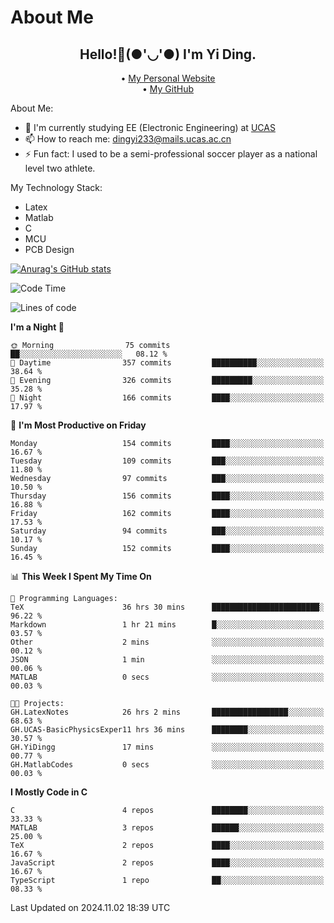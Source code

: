 # About Me

<h2 style="text-align:center;"> Hello!👋(●'◡'●) I'm Yi Ding.</h2>

<div style="text-align:center;">
  • <a href="https://yidingg.github.io/YiDingg">My Personal Website</a><br>
  • <a href="https://github.com/YiDingg">My GitHub</a>
</div>

About Me:
- 🔭 I'm currently studying EE (Electronic Engineering) at [UCAS](https://www.ucas.ac.cn/)
- 📫 How to reach me: dingyi233@mails.ucas.ac.cn
- ⚡ Fun fact: I used to be a semi-professional soccer player as a national level two athlete.

My Technology Stack:
- Latex
- Matlab
- C
- MCU
- PCB Design

[![Anurag's GitHub stats](https://github-readme-stats.vercel.app/api?username=YiDingg)](https://github.com/anuraghazra/github-readme-stats)

<!--START_SECTION:waka-->
![Code Time](http://img.shields.io/badge/Code%20Time-672%20hrs%2021%20mins-blue)

![Lines of code](https://img.shields.io/badge/From%20Hello%20World%20I%27ve%20Written-608.8%20thousand%20lines%20of%20code-blue)

**I'm a Night 🦉** 

```text
🌞 Morning                75 commits          ██░░░░░░░░░░░░░░░░░░░░░░░   08.12 % 
🌆 Daytime                357 commits         ██████████░░░░░░░░░░░░░░░   38.64 % 
🌃 Evening                326 commits         █████████░░░░░░░░░░░░░░░░   35.28 % 
🌙 Night                  166 commits         ████░░░░░░░░░░░░░░░░░░░░░   17.97 % 
```
📅 **I'm Most Productive on Friday** 

```text
Monday                   154 commits         ████░░░░░░░░░░░░░░░░░░░░░   16.67 % 
Tuesday                  109 commits         ███░░░░░░░░░░░░░░░░░░░░░░   11.80 % 
Wednesday                97 commits          ███░░░░░░░░░░░░░░░░░░░░░░   10.50 % 
Thursday                 156 commits         ████░░░░░░░░░░░░░░░░░░░░░   16.88 % 
Friday                   162 commits         ████░░░░░░░░░░░░░░░░░░░░░   17.53 % 
Saturday                 94 commits          ███░░░░░░░░░░░░░░░░░░░░░░   10.17 % 
Sunday                   152 commits         ████░░░░░░░░░░░░░░░░░░░░░   16.45 % 
```


📊 **This Week I Spent My Time On** 

```text
💬 Programming Languages: 
TeX                      36 hrs 30 mins      ████████████████████████░   96.22 % 
Markdown                 1 hr 21 mins        █░░░░░░░░░░░░░░░░░░░░░░░░   03.57 % 
Other                    2 mins              ░░░░░░░░░░░░░░░░░░░░░░░░░   00.12 % 
JSON                     1 min               ░░░░░░░░░░░░░░░░░░░░░░░░░   00.06 % 
MATLAB                   0 secs              ░░░░░░░░░░░░░░░░░░░░░░░░░   00.03 % 

🐱‍💻 Projects: 
GH.LatexNotes            26 hrs 2 mins       █████████████████░░░░░░░░   68.63 % 
GH.UCAS-BasicPhysicsExper11 hrs 36 mins      ████████░░░░░░░░░░░░░░░░░   30.57 % 
GH.YiDingg               17 mins             ░░░░░░░░░░░░░░░░░░░░░░░░░   00.77 % 
GH.MatlabCodes           0 secs              ░░░░░░░░░░░░░░░░░░░░░░░░░   00.03 % 
```

**I Mostly Code in C** 

```text
C                        4 repos             ████████░░░░░░░░░░░░░░░░░   33.33 % 
MATLAB                   3 repos             ██████░░░░░░░░░░░░░░░░░░░   25.00 % 
TeX                      2 repos             ████░░░░░░░░░░░░░░░░░░░░░   16.67 % 
JavaScript               2 repos             ████░░░░░░░░░░░░░░░░░░░░░   16.67 % 
TypeScript               1 repo              ██░░░░░░░░░░░░░░░░░░░░░░░   08.33 % 
```




 Last Updated on 2024.11.02 18:39 UTC
<!--END_SECTION:waka-->
